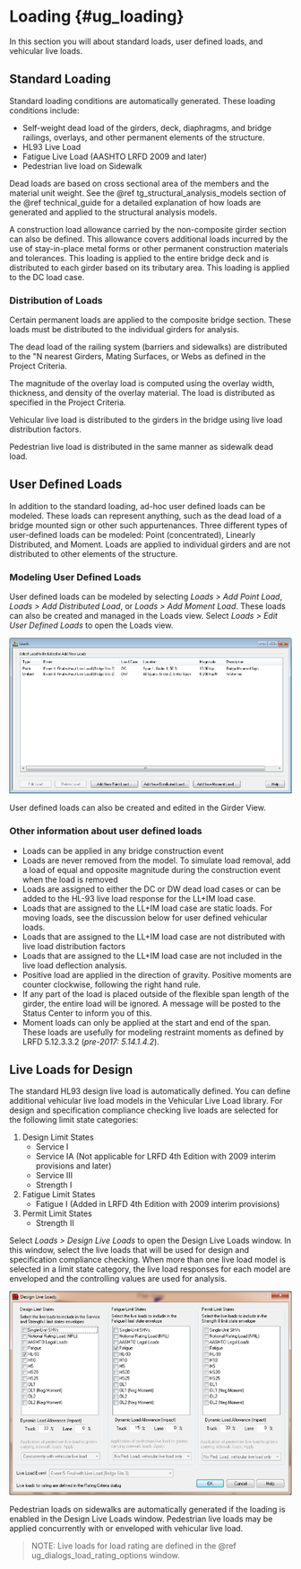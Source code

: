 Loading {#ug_loading}
==============================================
In this section you will about standard loads, user defined loads, and vehicular live loads.

Standard Loading
----------------
Standard loading conditions are automatically generated. These loading conditions include:
* Self-weight dead load of the girders, deck, diaphragms, and bridge railings, overlays, and other permanent elements of the structure.
* HL93 Live Load
* Fatigue Live Load (AASHTO LRFD 2009 and later)
* Pedestrian live load on Sidewalk

Dead loads are based on cross sectional area of the members and the material unit weight. See the @ref tg_structural_analysis_models section of the @ref technical_guide for a detailed explanation of how loads are generated and applied to the structural analysis models.

A construction load allowance carried by the non-composite girder section can also be defined. This allowance covers additional loads incurred by the use of stay-in-place metal forms or other permanent construction materials and tolerances. This loading is applied to the entire bridge deck and is distributed to each girder based on its tributary area. This loading is applied to the DC load case.

### Distribution of Loads ###
Certain permanent loads are applied to the composite bridge section. These loads must be distributed to the individual girders for analysis.

The dead load of the railing system (barriers and sidewalks) are distributed to the "N nearest Girders, Mating Surfaces, or Webs as defined in the Project Criteria.

The magnitude of the overlay load is computed using the overlay width, thickness, and density of the overlay material. The load is distributed as specified in the Project Criteria.

Vehicular live load is distributed to the girders in the bridge using live load distribution factors.

Pedestrian live load is distributed in the same manner as sidewalk dead load.


User Defined Loads
------------------
In addition to the standard loading, ad-hoc user defined loads can be modeled. These loads can represent anything, such as the dead load of a bridge mounted sign or other such appurtenances. Three different types of user-defined loads can be modeled: Point (concentrated), Linearly Distributed, and Moment. Loads are applied to individual girders and are not distributed to other elements of the structure.

### Modeling User Defined Loads ###
User defined loads can be modeled by selecting *Loads > Add Point Load*, *Loads > Add Distributed Load*, or *Loads > Add Moment Load*. These loads can also be created and managed in the Loads view. Select *Loads > Edit User Defined Loads* to open the Loads view.

![](LoadsView.png)

User defined loads can also be created and edited in the Girder View.

### Other information about user defined loads ###
* Loads can be applied in any bridge construction event
* Loads are never removed from the model. To simulate load removal, add a load of equal and opposite magnitude during the construction event when the load is removed
* Loads are assigned to either the DC or DW dead load cases or can be added to the HL-93 live load response for the LL+IM load case.
* Loads that are assigned to the LL+IM load case are static loads. For moving loads, see the discussion below for user defined vehicular loads.
* Loads that are assigned to the LL+IM load case are not distributed with live load distribution factors
* Loads that are assigned to the LL+IM load case are not included in the live load deflection analysis.
* Positive load are applied in the direction of gravity. Positive moments are counter clockwise, following the right hand rule.
* If any part of the load is placed outside of the flexible span length of the girder, the entire load will be ignored. A message will be posted to the Status Center to inform you of this.
* Moment loads can only be applied at the start and end of the span. These loads are usefully for modeling restraint moments as defined by LRFD 5.12.3.3.2 (*pre-2017: 5.14.1.4.2*).

Live Loads for Design
----------------------
The standard HL93 design live load is automatically defined. You can define additional vehicular live load models in the Vehicular Live Load library. For design and specification compliance checking live loads are selected for the following limit state categories:

1. Design Limit States
   * Service I
   * Service IA (Not applicable for LRFD 4th Edition with 2009 interim provisions and later)
   * Service III
   * Strength I 
2. Fatigue Limit States
   * Fatigue I (Added in LRFD 4th Edition with 2009 interim provisions)
3. Permit Limit States
   * Strength II

Select *Loads > Design Live Loads* to open the Design Live Loads window. In this window, select the live loads that will be used for design and specification compliance checking. When more than one live load model is selected in a limit state category, the live load responses for each model are enveloped and the controlling values are used for analysis.

![](DesignLiveLoads.png)

Pedestrian loads on sidewalks are automatically generated if the loading is enabled in the Design Live Loads window. Pedestrian live loads may be applied concurrently with or enveloped with vehicular live load.

> NOTE: Live loads for load rating are defined in the @ref ug_dialogs_load_rating_options window.
